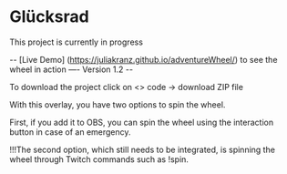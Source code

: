 # Glücksrad
This project is currently in progress

-- [Live Demo] (https://juliakranz.github.io/adventureWheel/) to see the wheel in action —- Version 1.2 --

To download the project click on <> code -> download ZIP file 

With this overlay, you have two options to spin the wheel. 

First, if you add it to OBS, you can spin the wheel using the interaction button in case of an emergency. 

!!!The second option, which still needs to be integrated, is spinning the wheel through Twitch commands such as !spin.
